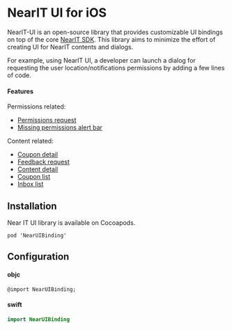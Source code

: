 # NearIT UI for iOS
NearIT-UI is an open-source library that provides customizable UI bindings on top of the core [NearIT SDK](https://github.com/nearit/iOS-SDK).
This library aims to minimize the effort of creating UI for NearIT contents and dialogs.

For example, using NearIT UI, a developer can launch a dialog for requesting the user location/notifications permissions by adding a few lines of code.

#### Features
Permissions related:
- [Permissions request](DOCS/PERMISSIONS.md)
- [Missing permissions alert bar](DOCS/PERMISSIONS_BAR.md)

Content related:
- [Coupon detail](DOCS/COUPON.md)
- [Feedback request](DOCS/FEEDBACK.md)
- [Content detail](DOCS/CONTENT.md)
- [Coupon list](DOCS/COUPON_LIST.md)
- [Inbox list](DOCS/INBOX.md)

## Installation

Near IT UI library is available on Cocoapods.

```
pod 'NearUIBinding'
```

## Configuration

#### objc

```objc
@import NearUIBinding;
```

#### swift
```swift
import NearUIBinding
```
